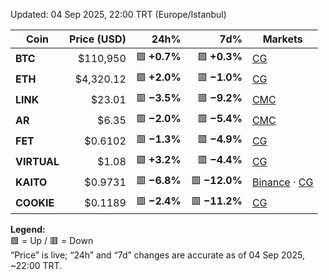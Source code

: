 Updated: 04 Sep 2025, 22:00 TRT (Europe/Istanbul)

| Coin        | Price (USD) | 24h%             | 7d%              | Markets        |
|-------------|------------:|-----------------:|-----------------:|----------------|
| **BTC**     | $110,950    | 🟩 **+0.7%**      | 🟩 **+0.3%**      | [CG](https://www.coingecko.com/en/coins/bitcoin)   |
| **ETH**     | $4,320.12   | 🟩 **+2.0%**      | 🟥 **−1.0%**      | [CG](https://www.coingecko.com/en/coins/ethereum)  |
| **LINK**    | $23.01      | 🟥 **−3.5%**      | 🟥 **−9.2%**      | [CMC](https://coinmarketcap.com/currencies/chainlink/) |
| **AR**      | $6.35       | 🟥 **−2.0%**      | 🟥 **−5.4%**      | [CMC](https://coinmarketcap.com/currencies/arweave/)   |
| **FET**     | $0.6102     | 🟥 **−1.3%**      | 🟥 **−4.9%**      | [CG](https://www.coingecko.com/en/coins/artificial-superintelligence-alliance) |
| **VIRTUAL** | $1.08       | 🟩 **+3.2%**      | 🟥 **−4.4%**      | [CG](https://www.coingecko.com/en/coins/virtual-protocol)        |
| **KAITO**   | $0.9731     | 🟥 **−6.8%**      | 🟥 **−12.0%**     | [Binance](https://www.binance.com/en/price/kaito) · [CG](https://www.coingecko.com/en/coins/kaito) |
| **COOKIE**  | $0.1189     | 🟥 **−2.4%**      | 🟥 **−11.2%**     | [CG](https://www.coingecko.com/en/coins/cookie)  |

**Legend:**  
🟩 = Up / 🟥 = Down  
“Price” is live; “24h” and “7d” changes are accurate as of 04 Sep 2025, ~22:00 TRT.

